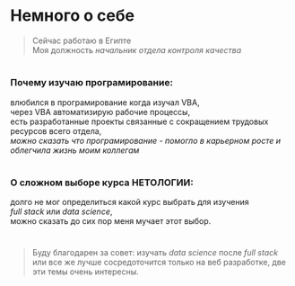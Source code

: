 # Немного о себе

> Сейчас работаю в Египте    
> Моя должность *начальник отдела контроля качества*   
#              
### Почему изучаю програмирование:
влюбился в програмирование когда изучал VBA,    
через VBA автоматизирую рабочие процессы,     
есть разработанные проекты связанные с сокращением трудовых ресурсов всего отдела,    
*можно сказать что програмирование - помогло в карьерном росте и облегчила жизнь моим коллегам*
#                    
### О сложном выборе курса НЕТОЛОГИИ:
долго не мог определиться какой курс выбрать для изучения      
*full stack* или *data science*,              
можно сказать до сих пор меня мучает этот выбор.
#
>Буду благодарен за совет: изучать *data science* после *full stack* или все же лучше сосредоточится только на веб разработке, две эти темы очень интересны.